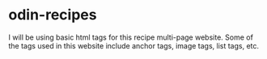 # odin-recipes

I will be using basic html tags for this recipe multi-page website. Some of the tags used in this website include anchor tags, image tags, list tags, etc.